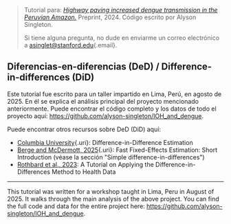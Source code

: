 > Tutorial para: [*Highway paving increased dengue transmission in the Peruvian Amazon.*](https://www.medrxiv.org/content/10.1101/2024.11.15.24317406v1) Preprint, 2024. Código escrito por Alyson Singleton.
>
> Si tiene alguna pregunta, no dude en enviarme un correo electrónico a [asinglet\@stanford.edu](mailto:asinglet@stanford.edu){.email}.

## Diferencias-en-diferencias (DeD) / Difference-in-differences (DiD)

Este tutorial fue escrito para un taller impartido en Lima, Perú, en agosto de 2025. En él se explica el análisis principal del proyecto mencionado anteriormente. Puede encontrar el código completo y los datos de todo el proyecto aquí: <https://github.com/alyson-singleton/IOH_and_dengue>.

Puede encontrar otros recursos sobre DeD (DiD) aquí:

-   [Columbia University](https://www.publichealth.columbia.edu/research/population-health-methods/difference-difference-estimation){.uri}: Difference-in-Difference Estimation
-   [Berge and McDermott, 2025](https://lrberge.github.io/fixest/articles/fixest_walkthrough.html#interactions-that-dont-involve-fixed-effects){.uri}: Fast Fixed-Effects Estimation: Short Introduction (véase la sección "Simple difference-in-differences")
-   [Rothbard et al., 2023](https://link.springer.com/article/10.1007/s40471-023-00327-x?utm_source=chatgpt.com): A Tutorial on Applying the Difference-in-Differences Method to Health Data

------------------------------------------------------------------------

This tutorial was written for a workshop taught in Lima, Peru in August of 2025. It walks through the main analysis of the above project. You can find the full code and data for the entire project here: <https://github.com/alyson-singleton/IOH_and_dengue>.
